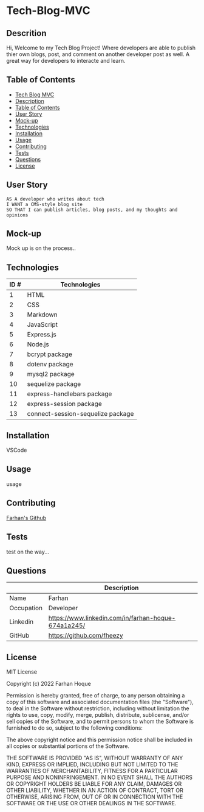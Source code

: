 # Tech-Blog-MVC

## Descrition 

Hi, Welcome to my Tech Blog Project! 
Where developers are able to publish thier own blogs, post, and comment on another developer post as well. A great 
way for developers to interacte and learn. 

## Table of Contents 

  - [Tech Blog MVC](#tech-blog-mvc)
  - [Description](#description)
  - [Table of Contents](#table-of-contents)
  - [User Story](#user-story)
  - [Mock-up](#mock-up)
  - [Technologies](#technologies)
  - [Installation](#installation)
  - [Usage](#usage)
  - [Contributing](#contributing)
  - [Tests](#tests)
  - [Questions](#questions)
  - [License](#license)

## User Story

~~~
AS A developer who writes about tech
I WANT a CMS-style blog site
SO THAT I can publish articles, blog posts, and my thoughts and opinions
~~~

## Mock-up

Mock up is on the process.. 

## Technologies

| ID # | Technologies |
| --- | --- |
| 1 | HTML |   
| 2 | CSS |         
| 3 | Markdown |     
| 4 | JavaScript |
| 5 | Express.js |
| 6 | Node.js |
| 7 | bcrypt package |
| 8 | dotenv package|
| 9 | mysql2 package |
| 10 | sequelize package |
| 11 | express-handlebars package |
| 12 | express-session package |
| 13 | connect-session-sequelize package |

## Installation

VSCode

## Usage

usage

## Contributing

[Farhan's Github](https://github.com/fheezy)

## Tests

test on the way...

## Questions

| | Description |
| --- | --- |
| Name | Farhan |
| Occupation | Developer |
| Linkedin | <https://www.linkedin.com/in/farhan-hoque-674a1a245/> |
| GitHub | <https://github.com/fheezy> |

## License
MIT License

Copyright (c) 2022 Farhan Hoque

Permission is hereby granted, free of charge, to any person obtaining a copy
of this software and associated documentation files (the "Software"), to deal
in the Software without restriction, including without limitation the rights
to use, copy, modify, merge, publish, distribute, sublicense, and/or sell
copies of the Software, and to permit persons to whom the Software is
furnished to do so, subject to the following conditions:

The above copyright notice and this permission notice shall be included in all
copies or substantial portions of the Software.

THE SOFTWARE IS PROVIDED "AS IS", WITHOUT WARRANTY OF ANY KIND, EXPRESS OR
IMPLIED, INCLUDING BUT NOT LIMITED TO THE WARRANTIES OF MERCHANTABILITY,
FITNESS FOR A PARTICULAR PURPOSE AND NONINFRINGEMENT. IN NO EVENT SHALL THE
AUTHORS OR COPYRIGHT HOLDERS BE LIABLE FOR ANY CLAIM, DAMAGES OR OTHER
LIABILITY, WHETHER IN AN ACTION OF CONTRACT, TORT OR OTHERWISE, ARISING FROM,
OUT OF OR IN CONNECTION WITH THE SOFTWARE OR THE USE OR OTHER DEALINGS IN THE
SOFTWARE.
